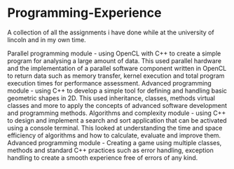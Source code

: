 # Programming-Experience
A collection of all the assignments i have done while at the university of lincoln and in my own time.

Parallel programming module - using OpenCL with C++ to create a simple program for analysing a large amount of data. This used parallel hardware and the implementation of a parallel software component written in OpenCL to return data such as memory transfer, kernel execution and total program execution times for performance assessment.
Advanced programming module - using C++ to develop a simple tool for defining and handling basic geometric shapes in 2D. This used inheritance, classes, methods virtual classes and more to apply the concepts of advanced software development and programming methods.
Algorithms and complexity module - using C++ to design and implement a search and sort application that can be activated using a console terminal. This looked at understanding the time and space efficiency of algorithms and how to calculate, evaluate and improve them.
Advanced programming module - Creating a game using multiple classes, methods and standard C++ practices such as error handling, exception handling to create a smooth experience free of errors of any kind.
